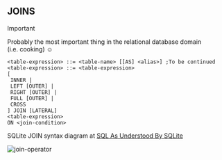 ## JOINS

> [!IMPORTANT]
> Probably the most important thing in the relational database domain  
> (i.e. cooking) :relaxed:
```
<table-expression> ::= <table-name> [[AS] <alias>] ;To be continued
<table-expression> ::= <table-expression>
[
 INNER |
 LEFT [OUTER] |
 RIGHT [OUTER] |
 FULL [OUTER] |
 CROSS
] JOIN [LATERAL]
<table-expression>
ON <join-condition>
```
SQLite JOIN syntax diagram at [SQL As Understood By SQLite](https://devdoc.net/database/sqlite-3.0.7.2/lang_select.html)  

![join-operator](https://github.com/user-attachments/assets/1d283a35-15bd-46e5-8c46-d7ca8e1c9204)
